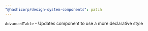 ```yaml
---
"@hashicorp/design-system-components": patch
---
```


`AdvancedTable` - Updates component to use a more declarative style
